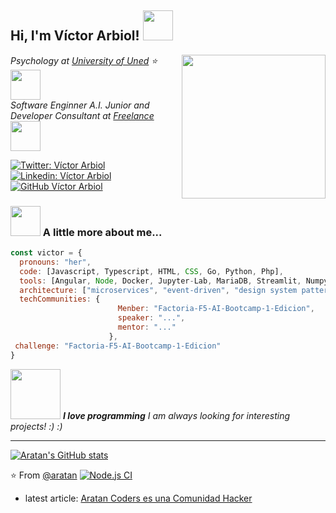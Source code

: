 <h2> Hi, I'm Víctor Arbiol! 
    <img src="https://avatars.githubusercontent.com/u/110029154?s=200&v=4" width="48">
</h2>

<img align='right' src="https://media-exp1.licdn.com/dms/image/C4D03AQEuiPSnznhDqQ/profile-displayphoto-shrink_200_200/0/1622654662598?e=1666828800&v=beta&t=cMlAfrrVOLmBHbHFMn-V-Zub-FiJ8cslOzRauJr54Xk" width="230">
<p>
    <em>Psychology at 
        <a href="http://www.uned.es">University of Uned</a>
⭐️ <img src="https://www.uned.es/universidad/dam/jcr:af0f55f6-12b6-4513-bf6f-f2088c96fdb7/af0f55f6-12b6-4513-bf6f-f2088c96fdb7" width="48" > 
</br>
Software Enginner A.I. Junior and Developer Consultant at 
    <a href="https://aratancoders.blockchain">Freelance </a>
        <img src="https://media-exp1.licdn.com/dms/image/C560BAQGP3nwW3WTiIA/company-logo_200_200/0/1645055750439?e=1669248000&v=beta&t=lG90jOLnLE3egZxv9yx1vlDgSTH3mPfxlw59Rd2UsnA" width="48"> 
    </em>
</p>

[![Twitter: Víctor Arbiol](https://img.shields.io/twitter/follow/systemdevelope5?style=social)](https://twitter.com/systemdevelope5)
[![Linkedin: Víctor Arbiol](https://img.shields.io/badge/victorarbiol?style=flat-square&logo=Linkedin&logoColor=white&link=https://www.linkedin.com/in/victorarbiol/)](https://www.linkedin.com/in/victorarbiol/)
[![GitHub Víctor Arbiol](https://img.shields.io/github/followers/aratan?label=follow&style=social)](https://github.com/aratan)


### <img src="https://cdn.dribbble.com/users/510430/screenshots/6749707/programar.gif" width="48"> A little more about me...  

```javascript
const victor = {
  pronouns: "her",
  code: [Javascript, Typescript, HTML, CSS, Go, Python, Php],
  tools: [Angular, Node, Docker, Jupyter-Lab, MariaDB, Streamlit, Numpy, Pandas, Matplotlib, Scikit-learn, Web3],
  architecture: ["microservices", "event-driven", "design system pattern", "blockchain"],
  techCommunities: {
                        Menber: "Factoria-F5-AI-Bootcamp-1-Edicion",
                        speaker: "...",
                        mentor: "..."
                      },
 challenge: "Factoria-F5-AI-Bootcamp-1-Edicion"
}
```

<img src="https://media.giphy.com/media/LnQjpWaON8nhr21vNW/giphy.gif" width="80"> <em>
<b>I love programming</b> I am always looking for interesting projects! :)</b> :)</em>

---
[![Aratan's GitHub stats](https://github-readme-stats.vercel.app/api?username=aratan)](https://github.com/aratan/github-readme-stats)

⭐️ From [@aratan](https://github.com/aratan) [![Node.js CI](https://github.com/aratan/aratan/actions/workflows/node.js.yml/badge.svg)](https://github.com/aratan/aratan/actions/workflows/node.js.yml)

- latest article: [Aratan Coders es una Comunidad Hacker](https://www.youtube.com/watch?v=FF-WLTUb084)
